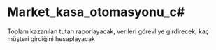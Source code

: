 # Market_kasa_otomasyonu_c#
Toplam kazanılan tutarı raporlayacak, verileri görevliye girdirecek, kaç müşteri girdiğini hesaplayacak
